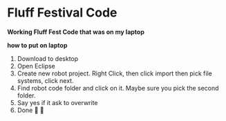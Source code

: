 # Fluff Festival Code
__Working Fluff Fest Code that was on my laptop__

__how to put on laptop__
1. Download to desktop
2. Open Eclipse
3. Create new robot project. Right Click, then click import then pick file systems, click next. 
4. Find robot code folder and click on it. Maybe sure you pick the second folder. 
5. Say yes if it ask to overwrite
6. Done :clap: :clap:
